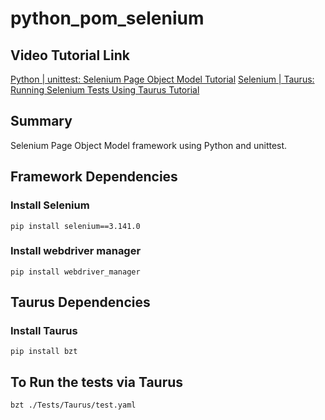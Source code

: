 # python_pom_selenium

## Video Tutorial Link

[Python | unittest: Selenium Page Object Model Tutorial](https://youtu.be/928YR_VpGjQ "Python | unittest: Selenium Page Object Model Tutorial")
[Selenium | Taurus: Running Selenium Tests Using Taurus Tutorial](https://youtu.be/wgXnyNcfjw0 "Selenium | Taurus: Running Selenium Tests Using Taurus Tutorial")


## Summary
Selenium Page Object Model framework using Python and unittest.

## Framework Dependencies
### Install Selenium
```
pip install selenium==3.141.0
```

### Install webdriver manager
```
pip install webdriver_manager
```

## Taurus Dependencies
### Install Taurus
```
pip install bzt
```

## To Run the tests via Taurus
```
bzt ./Tests/Taurus/test.yaml 
```
